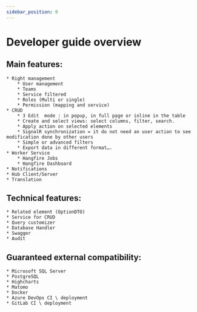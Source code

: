 ```yaml
---
sidebar_position: 0
---
```


# Developer guide overview

## Main features:
    * Right management
        * User management
        * Teams
        * Service filtered
        * Roles (Multi or single)
        * Permission (mapping and service)
    * CRUD
        * 3 Edit  mode : in popup, in full page or inline in the table
        * Create and select views: select columns, filter, search.
        * Apply action on selected elements
        * SignalR synchronization = it do not need an user action to see modification done by other users 
        * Simple or advanced filters
        * Export data in different format….
    * Worker Service
        * Hangfire Jobs
        * Hangfire Dashboard
    * Notifications
    * Hub Client/Server
    * Translation

## Technical features:
    * Related element (OptionDTO)
    * Service for CRUD
    * Query customizer
    * Database Handler
    * Swagger
    * Audit

## Guaranteed external compatibility:
    * Microsoft SQL Server
    * PostgreSQL
    * Highcharts
    * Matomo
    * Docker
    * Azure DevOps CI \ deployment
    * GitLab CI \ deployment
  
